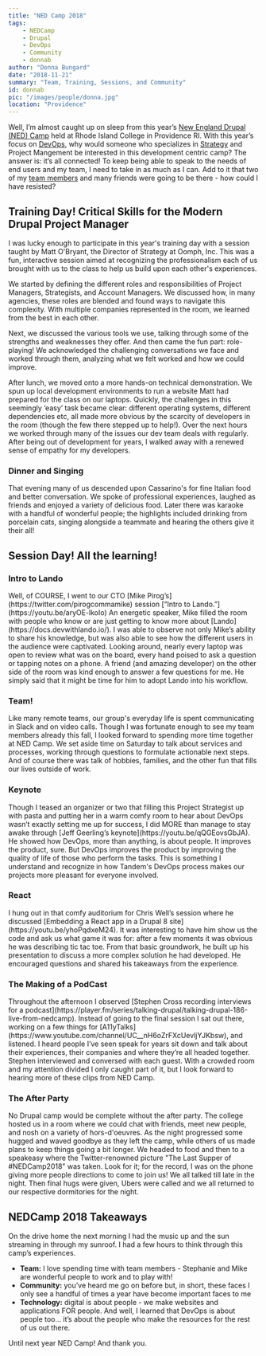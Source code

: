 ```yaml
---
title: "NED Camp 2018"
tags:
    - NEDCamp
    - Drupal
    - DevOps
    - Community
    - donnab
author: "Donna Bungard"
date: "2018-11-21"
summary: "Team, Training, Sessions, and Community"
id: donnab
pic: "/images/people/donna.jpg"
location: "Providence"
---
```


Well, I’m almost caught up on sleep from this year’s [New England Drupal (NED) Camp](https://nedcamp.org/) held at Rhode Island College in Providence RI. With this year’s focus on [DevOps](https://thinktandem.io/services/devops/), why would someone who specializes in [Strategy](https://thinktandem.io/services/strategy/) and Project Mangement be interested in this development centric camp? The answer is: it’s all connected! To keep being able to speak to the needs of end users and my team, I need to take in as much as I can. Add to it that two of my [team members](https://thinktandem.io/about/) and many friends were going to be there - how could I have resisted?

Training Day! Critical Skills for the Modern Drupal Project Manager
-------
I was lucky enough to participate in this year's training day with a session taught by Matt O'Bryant, the Director of Strategy at Oomph, Inc. This was a fun, interactive session aimed at recognizing the professionalism each of us brought with us to the class to help us build upon each other's experiences.

We started by defining the different roles and responsibilities of Project Managers, Strategists, and Account Managers. We discussed how, in many agencies, these roles are blended and found ways to navigate this complexity. With multiple companies represented in the room, we learned from the best in each other.

Next, we discussed the various tools we use, talking through some of the strengths and weaknesses they offer. And then came the fun part: role-playing! We acknowledged the challenging conversations we face and worked through them, analyzing what we felt worked and how we could improve.

After lunch, we moved onto a more hands-on technical demonstration. We spun up local development environments to run a website Matt had prepared for the class on our laptops. Quickly, the challenges in this seemingly ‘easy’ task became clear: different operating systems, different dependencies etc, all made more obvious by the scarcity of developers in the room (though the few there stepped up to help!). Over the next hours we worked through many of the issues our dev team deals with regularly. After being out of development for years, I walked away with a renewed sense of empathy for my developers.

<h3>Dinner and Singing</h3>
<p>That evening many of us descended upon Cassarino's for fine Italian food and better conversation. We spoke of professional experiences, laughed as friends and enjoyed a variety of delicious food. Later there was karaoke with a handful of wonderful people; the highlights included drinking from porcelain cats, singing alongside a teammate and hearing the others give it their all! </p>


Session Day! All the learning!
-------

<h3>Intro to Lando</h3>
<p>Well, of COURSE, I went to our CTO [Mike Pirog’s](https://twitter.com/pirogcommamike) session [“Intro to Lando.”](https://youtu.be/aryOE-lkoIo) An energetic speaker, Mike filled the room with people who know or are just getting to know more about [Lando](https://docs.devwithlando.io/). I was able to observe not only Mike’s ability to share his knowledge, but was also able to see how the different users in the audience were captivated. Looking around, nearly every laptop was open to review what was on the board, every hand poised to ask a question or tapping notes on a phone. A friend (and amazing developer) on the other side of the room was kind enough to answer a few questions for me. He simply said that it might be time for him to adopt Lando into his workflow.</p>

<h3>Team!</h3>
<p>Like many remote teams, our group's everyday life is spent communicating in Slack and on video calls. Though I was fortunate enough to see my team members already this fall, I looked forward to spending more time together at NED Camp. We set aside time on Saturday to talk about services and processes, working through questions to formulate actionable next steps. And of course there was talk of hobbies, families, and the other fun that fills our lives outside of work. </p>

<h3>Keynote</h3>
<p>Though I teased an organizer or two that filling this Project Strategist up with pasta and putting her in a warm comfy room to hear about DevOps wasn’t exactly setting me up for success, I did MORE than manage to stay awake through [Jeff Geerling’s keynote](https://youtu.be/qQGEovsGbJA). He showed how DevOps, more than anything, is about people. It improves the product, sure. But DevOps improves the product by improving the quality of life of those who perform the tasks. This is something I understand and recognize in how Tandem's DevOps process makes our projects more pleasant for everyone involved. </p>

<h3>React</h3>
<p>I hung out in that comfy auditorium for Chris Well’s session where he discussed [Embedding a React app in a Drupal 8 site](https://youtu.be/yhoPqdxeM24). It was interesting to have him show us the code and ask us what game it was for: after a few moments it was obvious he was describing tic tac toe. From that basic groundwork, he built up his presentation to discuss a more complex solution he had developed. He encouraged questions and shared his takeaways from the experience.</p>

<h3>The Making of a PodCast</h3>
<p>Throughout the afternoon I observed [Stephen Cross recording interviews for a podcast](https://player.fm/series/talking-drupal/talking-drupal-186-live-from-nedcamp). Instead of going to the final session I sat out there, working on a few things for [A11yTalks](https://www.youtube.com/channel/UC__nH6oZrFXcUevljYJKbsw), and listened. I heard people I’ve seen speak for years sit down and talk about their experiences, their companies and where they’re all headed together. Stephen interviewed and conversed with each guest. With a crowded room and my attention divided I only caught part of it, but I look forward to hearing more of these clips from NED Camp.</p>

<h3>The After Party</h3>
<p>No Drupal camp would be complete without the after party. The college hosted us in a room where we could chat with friends, meet new people, and nosh on a variety of hors-d'oeuvres. As the night progressed some hugged and waved goodbye as they left the camp, while others of us made plans to keep things going a bit longer. We headed to food and then to a speakeasy where the Twitter-renowned picture "The Last Supper of #NEDCamp2018" was taken. Look for it; for the record, I was on the phone giving more people directions to come to join us! We all talked till late in the night. Then final hugs were given, Ubers were called and we all returned to our respective dormitories for the night.</p>


NEDCamp 2018 Takeaways
-------
On the drive home the next morning I had the music up and the sun streaming in through my sunroof. I had a few hours to think through this camp’s experiences.
<ul><li><strong>Team:</strong> I love spending time with team members - Stephanie and Mike are wonderful people to work and to play with!
</li><li><strong>Community:</strong> you’ve heard me go on before but, in short, these faces I only see a handful of times a year have become important faces to me
</li><li><strong>Technology:</strong> digital is about people - we make websites and applications FOR people. And well, I learned that DevOps is about people too… it’s about the people who make the resources for the rest of us out there.
</li></ul>
<p>Until next year NED Camp! And thank you.</p>
